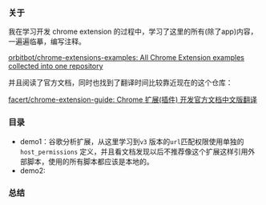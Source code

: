 ### 关于

我在学习开发 chrome extension 的过程中，学习了这里的所有(除了app)内容，一遍遍临摹，编写注释。

[orbitbot/chrome-extensions-examples: All Chrome Extension examples collected into one repository](https://github.com/orbitbot/chrome-extensions-examples)

并且阅读了官方文档，同时也找到了翻译时间比较靠近现在的这个仓库：

[facert/chrome-extension-guide: Chrome 扩展(插件) 开发官方文档中文版翻译](https://github.com/facert/chrome-extension-guide)

### 目录

- demo1：谷歌分析扩展，从这里学习到`v3` 版本的`url`匹配权限使用单独的`host_permissions` 定义，并且看文档发现以后不推荐像这个扩展这样引用外部脚本，使用的所有脚本都应该是本地的。
- demo2:

### 总结
